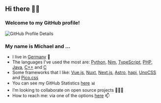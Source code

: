 ## Hi there 👋🏻

### Welcome to my GitHub profile!

![GitHub Profile Details](https://github-profile-summary-cards.vercel.app/api/cards/profile-details?username=mhrstmnn&theme=default)

<!--
**mhrstmnn/mhrstmnn** is a ✨ _special_ ✨ repository because its `README.md` (this file) appears on your GitHub profile.

Here are some ideas to get you started:

- 🔭 I’m currently working on ...
- 🌱 I’m currently learning ...
- 👯 I’m looking to collaborate on ...
- 🤔 I’m looking for help with ...
- 💬 Ask me about ...
- 📫 How to reach me: ...
- 😄 Pronouns: ...
- ⚡ Fun fact: ...
-->

### My name is Michael and …

- I live in [Germany](https://goo.gl/maps/K9EeGfAKvvNEEACPA) 📍
- The languages I've used the most are: [Python](https://www.python.org), [Nim](https://nim-lang.org), [TypeScript](https://www.typescriptlang.org), [PHP](https://www.php.net), [Java](https://www.oracle.com/java/), [C++](https://en.wikipedia.org/wiki/C%2B%2B) and [C](https://en.wikipedia.org/wiki/The_C_Programming_Language)
- Some frameworks that I like: [Vue.js](https://vuejs.org), [Nuxt](https://nuxt.com), [Next.js](https://nextjs.org), [Astro](https://astro.build), [hapi](https://hapi.dev), [UnoCSS](https://unocss.dev) and [Pico.css](https://picocss.com)
- You can see my GitHub Statistics [here](GitHub_Statistics.md) 📊
- I’m looking to collaborate on open source projects 👨🏻‍💻
- How to reach me: via one of the options [here](https://links.hrstmnn.de) 📫
